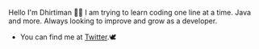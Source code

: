 Hello  I'm Dhirtiman 🙋🏽‍
I am trying to learn coding one line at a time.
Java and more. Always looking to improve and grow as a developer.

- You can find me at [Twitter](https://twitter.com/dhirtiman).🕊
